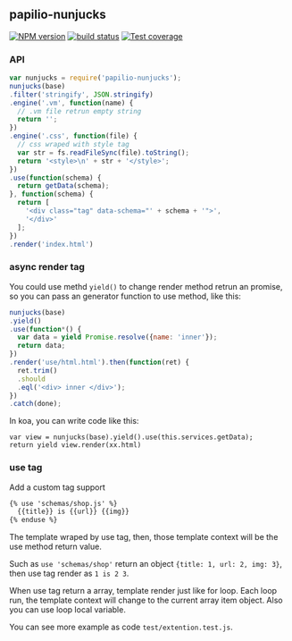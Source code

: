## papilio-nunjucks

[![NPM version][npm-image]][npm-url]
[![build status][travis-image]][travis-url]
[![Test coverage][coveralls-image]][coveralls-url]


[npm-image]: http://img.shields.io/npm/v/papilio-nunjucks.svg?style=flat-square
[npm-url]: http://npmjs.org/package/papilio-nunjucks
[travis-image]: https://img.shields.io/travis/shepherdwind/papilio-nunjucks.svg?style=flat-square
[travis-url]: https://travis-ci.org/shepherdwind/papilio-nunjucks
[coveralls-image]: https://img.shields.io/coveralls/shepherdwind/papilio-nunjucks.svg?style=flat-square
[coveralls-url]: https://coveralls.io/r/shepherdwind/papilio-nunjucks?branch=master


### API

```js
var nunjucks = require('papilio-nunjucks');
nunjucks(base)
.filter('stringify', JSON.stringify)
.engine('.vm', function(name) {
  // .vm file retrun empty string
  return '';
})
.engine('.css', function(file) {
  // css wraped with style tag
  var str = fs.readFileSync(file).toString();
  return '<style>\n' + str + '</style>';
})
.use(function(schema) {
  return getData(schema);
}, function(schema) {
  return [
    '<div class="tag" data-schema="' + schema + '">',
    '</div>'
  ];
})
.render('index.html')
```

### async render tag

You could use methd `yield()` to change render method retrun an promise, so you
can pass an generator function to use method, like this:

```js
nunjucks(base)
.yield()
.use(function*() {
  var data = yield Promise.resolve({name: 'inner'});
  return data;
})
.render('use/html.html').then(function(ret) {
  ret.trim()
  .should
  .eql('<div> inner </div>');
})
.catch(done);
```

In koa, you can write code like this:

```
var view = nunjucks(base).yield().use(this.services.getData);
return yield view.render(xx.html)
```

### use tag

Add a custom tag support

```html
{% use 'schemas/shop.js' %}
  {{title}} is {{url}} {{img}}
{% enduse %}
```

The template wraped by use tag, then, those template context will be the use
method return value.

Such as `use 'schemas/shop'` return an object `{title: 1, url: 2, img: 3}`, then
use tag render as `1 is 2 3`.

When use tag return a array, template render just like for loop. Each loop run,
the template context will change to the current array item object. Also you can
use loop local variable.

You can see more example as code `test/extention.test.js`.

